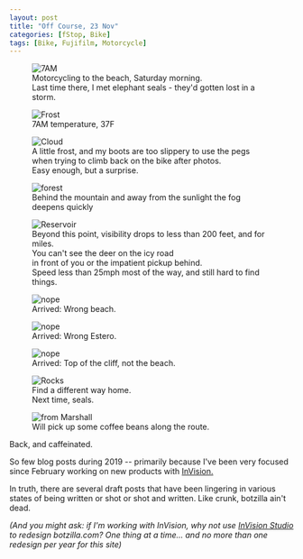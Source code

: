 ```yaml
---
layout: post
title: "Off Course, 23 Nov"
categories: [fStop, Bike]
tags: [Bike, Fujifilm, Motorcycle]
---
```


<figure class="align-center">
<img alt="7AM" src="http://botzilla.com/pix2019/bjorke_Lighthouse_XT1A8892.jpg">
<figcaption>Motorcycling to the beach, Saturday morning.<br/>Last time there, I met elephant seals - they'd gotten lost in a storm.</figcaption>
</figure>

<figure class="align-center">
<img alt="Frost" src="http://botzilla.com/pix2019/bjorke_Lighthouse_XT1A8899.jpg">
<figcaption>7AM temperature, 37F</figcaption>
</figure>
<!--more-->

<figure class="align-center">
<img alt="Cloud" src="http://botzilla.com/pix2019/bjorke_Lighthouse_XT1A8913.jpg">
<figcaption>A little frost, and my boots are too slippery to use the pegs when trying to climb back on the bike after photos.<br/>Easy enough, but a surprise.</figcaption>
</figure>

<figure class="align-center">
<img alt="forest" src="http://botzilla.com/pix2019/bjorke_Lighthouse_XT1A8927.jpg">
<figcaption>Behind the mountain and away from the sunlight the fog deepens quickly</figcaption>
</figure>

<figure class="align-center">
<img alt="Reservoir" src="http://botzilla.com/pix2019/bjorke_Lighthouse_XT1A8931.jpg">
<figcaption>Beyond this point, visibility drops to less than 200 feet, and for miles.<br/>You can't see the deer on the icy road<br/>in front of you or the impatient pickup behind.<br/>Speed less than 25mph most of the way, and still hard to find things.</figcaption>
</figure>

<figure class="align-center">
<img alt="nope" src="http://botzilla.com/pix2019/bjorke_Lighthouse_XT1A8960.jpg">
<figcaption>Arrived: Wrong beach.</figcaption>
</figure>

<figure class="align-center">
<img alt="nope" src="http://botzilla.com/pix2019/bjorke_Lighthouse_XT1A9007.jpg">
<figcaption>Arrived: Wrong Estero.</figcaption>
</figure>

<figure class="align-center">
<img alt="nope" src="http://botzilla.com/pix2019/bjorke_Lighthouse_XT1A8975.jpg">
<figcaption>Arrived: Top of the cliff, not the beach.</figcaption>
</figure>

<figure class="align-center">
<img alt="Rocks" src="http://botzilla.com/pix2019/bjorke_Lighthouse_XT1A9015.jpg">
<figcaption>Find a different way home.<br/>Next time, seals.</figcaption>
</figure>

<figure class="align-center">
<img alt="from Marshall" src="http://botzilla.com/pix2019/bjorke_Lighthouse_XT1A9023.jpg">
<figcaption>Will pick up some coffee beans along the route.</figcaption>
</figure>

Back, and caffeinated.

So few blog posts during 2019 -- primarily because I've been very focused since February working on new products with <a href="https://www.invisionapp.com/">InVision.</a> 

In truth, there are several draft posts that have been lingering in various states of being written or shot or shot and written. Like crunk, botzilla ain't dead.

<i>(And you might ask: if I'm working with InVision, why not use <a href="https://www.invisionapp.com/studio">InVision Studio</a> to redesign botzilla.com? One thing at a time... and no more than one redesign per year for this site)</i>

